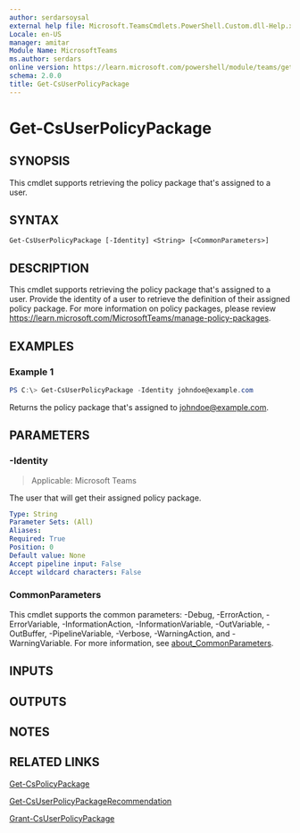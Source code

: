 ```yaml
---
author: serdarsoysal
external help file: Microsoft.TeamsCmdlets.PowerShell.Custom.dll-Help.xml
Locale: en-US
manager: amitar
Module Name: MicrosoftTeams
ms.author: serdars
online version: https://learn.microsoft.com/powershell/module/teams/get-csuserpolicypackage
schema: 2.0.0
title: Get-CsUserPolicyPackage
---
```


# Get-CsUserPolicyPackage

## SYNOPSIS

This cmdlet supports retrieving the policy package that's assigned to a user.

## SYNTAX

```
Get-CsUserPolicyPackage [-Identity] <String> [<CommonParameters>]
```

## DESCRIPTION

This cmdlet supports retrieving the policy package that's assigned to a user. Provide the identity of a user to retrieve the definition of their assigned policy package.
For more information on policy packages, please review https://learn.microsoft.com/MicrosoftTeams/manage-policy-packages.

## EXAMPLES

### Example 1
```powershell
PS C:\> Get-CsUserPolicyPackage -Identity johndoe@example.com
```

Returns the policy package that's assigned to johndoe@example.com.

## PARAMETERS

### -Identity

> Applicable: Microsoft Teams

The user that will get their assigned policy package.

```yaml
Type: String
Parameter Sets: (All)
Aliases:
Required: True
Position: 0
Default value: None
Accept pipeline input: False
Accept wildcard characters: False
```

### CommonParameters
This cmdlet supports the common parameters: -Debug, -ErrorAction, -ErrorVariable, -InformationAction, -InformationVariable, -OutVariable, -OutBuffer, -PipelineVariable, -Verbose, -WarningAction, and -WarningVariable. For more information, see [about_CommonParameters](https://go.microsoft.com/fwlink/?LinkID=113216).

## INPUTS

## OUTPUTS

## NOTES

## RELATED LINKS

[Get-CsPolicyPackage](https://learn.microsoft.com/powershell/module/teams/get-cspolicypackage)

[Get-CsUserPolicyPackageRecommendation](https://learn.microsoft.com/powershell/module/teams/get-csuserpolicypackagerecommendation)

[Grant-CsUserPolicyPackage](https://learn.microsoft.com/powershell/module/teams/grant-csuserpolicypackage)

